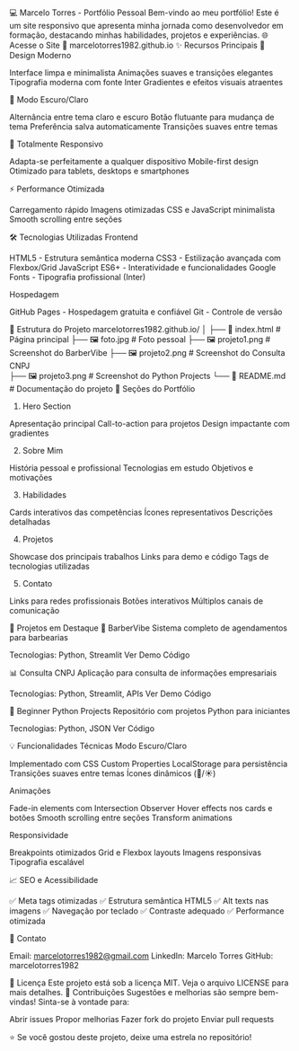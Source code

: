 💻 Marcelo Torres - Portfólio Pessoal
Bem-vindo ao meu portfólio! Este é um site responsivo que apresenta minha jornada como desenvolvedor em formação, destacando minhas habilidades, projetos e experiências.
🌐 Acesse o Site
🔗 marcelotorres1982.github.io
✨ Recursos Principais
🎨 Design Moderno

Interface limpa e minimalista
Animações suaves e transições elegantes
Tipografia moderna com fonte Inter
Gradientes e efeitos visuais atraentes

🌙 Modo Escuro/Claro

Alternância entre tema claro e escuro
Botão flutuante para mudança de tema
Preferência salva automaticamente
Transições suaves entre temas

📱 Totalmente Responsivo

Adapta-se perfeitamente a qualquer dispositivo
Mobile-first design
Otimizado para tablets, desktops e smartphones

⚡ Performance Otimizada

Carregamento rápido
Imagens otimizadas
CSS e JavaScript minimalista
Smooth scrolling entre seções

🛠️ Tecnologias Utilizadas
Frontend

HTML5 - Estrutura semântica moderna
CSS3 - Estilização avançada com Flexbox/Grid
JavaScript ES6+ - Interatividade e funcionalidades
Google Fonts - Tipografia profissional (Inter)

Hospedagem

GitHub Pages - Hospedagem gratuita e confiável
Git - Controle de versão

📂 Estrutura do Projeto
marcelotorres1982.github.io/
│
├── 📄 index.html           # Página principal
├── 🖼️ foto.jpg            # Foto pessoal
├── 🖼️ projeto1.png        # Screenshot do BarberVibe
├── 🖼️ projeto2.png        # Screenshot do Consulta CNPJ  
├── 🖼️ projeto3.png        # Screenshot do Python Projects
└── 📝 README.md           # Documentação do projeto
🎯 Seções do Portfólio
1. Hero Section

Apresentação principal
Call-to-action para projetos
Design impactante com gradientes

2. Sobre Mim

História pessoal e profissional
Tecnologias em estudo
Objetivos e motivações

3. Habilidades

Cards interativos das competências
Ícones representativos
Descrições detalhadas

4. Projetos

Showcase dos principais trabalhos
Links para demo e código
Tags de tecnologias utilizadas

5. Contato

Links para redes profissionais
Botões interativos
Múltiplos canais de comunicação

🚀 Projetos em Destaque
💈 BarberVibe
Sistema completo de agendamentos para barbearias

Tecnologias: Python, Streamlit
Ver Demo
Código

📊 Consulta CNPJ
Aplicação para consulta de informações empresariais

Tecnologias: Python, Streamlit, APIs
Ver Demo
Código

🐍 Beginner Python Projects
Repositório com projetos Python para iniciantes

Tecnologias: Python, JSON
Ver Código

💡 Funcionalidades Técnicas
Modo Escuro/Claro

Implementado com CSS Custom Properties
LocalStorage para persistência
Transições suaves entre temas
Ícones dinâmicos (🌙/☀️)

Animações

Fade-in elements com Intersection Observer
Hover effects nos cards e botões
Smooth scrolling entre seções
Transform animations

Responsividade

Breakpoints otimizados
Grid e Flexbox layouts
Imagens responsivas
Tipografia escalável

📈 SEO e Acessibilidade

✅ Meta tags otimizadas
✅ Estrutura semântica HTML5
✅ Alt texts nas imagens
✅ Navegação por teclado
✅ Contraste adequado
✅ Performance otimizada

📧 Contato

Email: marcelotorres1982@gmail.com
LinkedIn: Marcelo Torres
GitHub: marcelotorres1982

📄 Licença
Este projeto está sob a licença MIT. Veja o arquivo LICENSE para mais detalhes.
🤝 Contribuições
Sugestões e melhorias são sempre bem-vindas! Sinta-se à vontade para:

Abrir issues
Propor melhorias
Fazer fork do projeto
Enviar pull requests


⭐ Se você gostou deste projeto, deixe uma estrela no repositório!
